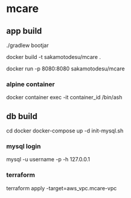 # mcare


## app build

./gradlew bootjar

docker build -t sakamotodesu/mcare .

docker run -p 8080:8080 sakamotodesu/mcare

### alpine container

docker container exec -it container_id /bin/ash

## db build

cd docker
docker-compose up -d
init-mysql.sh

### mysql login
mysql -u username -p -h 127.0.0.1

### terraform

terraform apply -target=aws_vpc.mcare-vpc